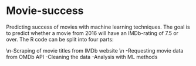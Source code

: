 # Movie-success
Predicting success of movies with machine learning techniques. The goal is to predict whether a movie from 2016 will have an IMDb-rating of 7.5 or over. The R code can be split into four parts:

\n-Scraping of movie titles from IMDb website
\n -Requesting movie data from OMDb API
-Cleaning the data
-Analysis with ML methods



